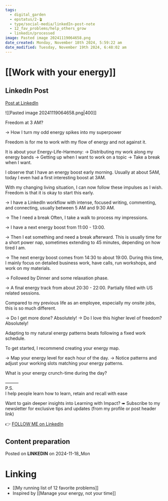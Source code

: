 ```yaml
---
tags:
  - digital_garden
  - epstatus/2-🪴
  - type/social-media/linkedIn-post-note
  - 12_fav_problems/help_others_grow
  - linkedin/processed
image: Pasted image 20241119064658.png
date_created: Monday, November 18th 2024, 5:59:22 am
date_modified: Tuesday, November 19th 2024, 6:48:02 am
---
```

# [[Work with your energy]]
## LinkedIn Post
[Post at LinkedIn](https://www.linkedin.com/posts/sebastiankamilli_freedom-at-3-am-how-i-turn-my-odd-energy-activity-7264170506222800897-98dR?utm_source=share&utm_medium=member_desktop)

![[Pasted image 20241119064658.png|400]]

Freedom at 3 AM?

→ How I turn my odd energy spikes into my superpower

Freedom is for me to work with my flow of energy and not against it. 

It is about your Energy-Life-Harmony:
→ Distributing my work along my energy bands
→ Getting up when I want to work on a topic
→ Take a break when I want. 

I observe that I have an energy boost early morning. 
Usually at about 5AM, 
today I even had a first interesting boost at 3AM. 

With my changing living situation, 
I can now follow these impulses as I wish. 
Freedom is that it is okay to start this early.

→ I have a LinkedIn workflow with 
intense, focused writing, commenting, and connecting,
usually between 5 AM and 9:30 AM.

→ The I need a break
Often, I take a walk to process my impressions. 

→ I have a next energy boost from 11:00 - 13:00.

→ Then I eat something and need a break afterward. 
This is usually time for a short power nap, 
sometimes extending to 45 minutes, 
depending on how tired I am.

→ The next energy boost comes from 14:30 to about 19:00. 
During this time, I mainly focus on detailed business work,
have calls, run workshops, and work on my materials.

→ Followed by Dinner and some relaxation phase.

→ A final energy track from about 20:30 - 22:00. Partially filled with US related sessions. 

Compared to my previous life as an employee, 
especially my onsite jobs, 
this is so much different.

→ Do I get more done? Absolutely!
→ Do I love this higher level of freedom? Absolutely!

Adapting to my natural energy patterns beats following a fixed work schedule.

To get started, I recommend creating your energy map.

→ Map your energy level for each hour of the day. 
→ Notice patterns and adjust your working slots matching your energy patterns.

What is your energy crunch-time during the day?

———  
P.S.  
I help people learn how to learn, retain and recall with ease

Want to gain deeper insights into Learning with Impact?
➠ Subscribe to my newsletter for exclusive tips and updates
(from my profile or post header link)

👉 [FOLLOW ME on LinkedIn](https://www.linkedin.com/comm/mynetwork/discovery-see-all?usecase=PEOPLE_FOLLOWS&followMember=sebastiankamilli)

## Content preparation

Posted on **LINKEDIN** on 2024-11-18_Mon
# Linking
+ [[My running list of 12 favorite problems]]
+ Inspired by [[Manage your energy, not your time]]